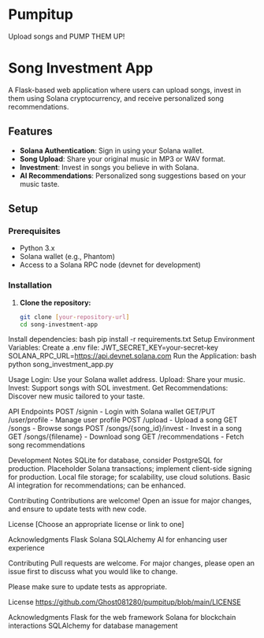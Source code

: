 # Pumpitup
Upload songs and PUMP THEM UP! 

# Song Investment App

A Flask-based web application where users can upload songs, invest in them using Solana cryptocurrency, and receive personalized song recommendations.

## Features

- **Solana Authentication**: Sign in using your Solana wallet.
- **Song Upload**: Share your original music in MP3 or WAV format.
- **Investment**: Invest in songs you believe in with Solana.
- **AI Recommendations**: Personalized song suggestions based on your music taste.

## Setup

### Prerequisites

- Python 3.x
- Solana wallet (e.g., Phantom)
- Access to a Solana RPC node (devnet for development)

### Installation

1. **Clone the repository:**
   ```bash
   git clone [your-repository-url]
   cd song-investment-app

Install dependencies:
bash
pip install -r requirements.txt
Setup Environment Variables:
Create a .env file:
JWT_SECRET_KEY=your-secret-key
SOLANA_RPC_URL=https://api.devnet.solana.com
Run the Application:
bash
python song_investment_app.py

Usage
Login: Use your Solana wallet address.
Upload: Share your music.
Invest: Support songs with SOL investment.
Get Recommendations: Discover new music tailored to your taste.

API Endpoints
POST /signin - Login with Solana wallet
GET/PUT /user/profile - Manage user profile
POST /upload - Upload a song
GET /songs - Browse songs
POST /songs/{song_id}/invest - Invest in a song
GET /songs/{filename} - Download song
GET /recommendations - Fetch song recommendations

Development Notes
SQLite for database, consider PostgreSQL for production.
Placeholder Solana transactions; implement client-side signing for production.
Local file storage; for scalability, use cloud solutions.
Basic AI integration for recommendations; can be enhanced.

Contributing
Contributions are welcome! Open an issue for major changes, and ensure to update tests with new code.

License
[Choose an appropriate license or link to one]

Acknowledgments
Flask
Solana
SQLAlchemy
AI for enhancing user experience

Contributing
Pull requests are welcome. For major changes, please open an issue first to discuss what you would like to change.

Please make sure to update tests as appropriate.

License https://github.com/Ghost081280/pumpitup/blob/main/LICENSE

Acknowledgments
Flask for the web framework
Solana for blockchain interactions
SQLAlchemy for database management
